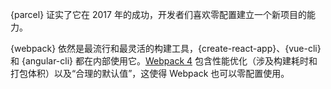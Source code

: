 {parcel} 证实了它在 2017 年的成功，开发者们喜欢零配置建立一个新项目的能力。

{webpack} 依然是最流行和最灵活的构建工具，{create-react-app}、{vue-cli} 和 {angular-cli} 都在内部使用它。[Webpack 4](https://medium.com/webpack/webpack-4-released-today-6cdb994702d4)
包含性能优化（涉及构建耗时和打包体积）以及“合理的默认值”，这使得 Webpack 也可以零配置使用。